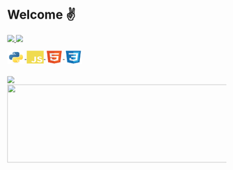 <h1> Welcome ✌ </h1>
 <div>
  <a href="https://github.com/fabriciovale20">
  <img height="180em" src="https://github-readme-stats.vercel.app/api?username=fabriciovale20&show_icons=true&theme=dark&include_all_commits=true&count_private=true"/>
  <img height="180em" src="https://github-readme-stats.vercel.app/api/top-langs/?username=fabriciovale20&layout=compact&langs_count=7&theme=dark"/>
</div>
<div style="display: inline_block" ><br>
  <img align="center" alt="Fabricio-Python" height="30" width="40" src="https://raw.githubusercontent.com/devicons/devicon/master/icons/python/python-original.svg">
  <img align="center" alt="Fabricio-Js" height="30" width="40" src="https://raw.githubusercontent.com/devicons/devicon/master/icons/javascript/javascript-plain.svg">
  <img align="center" alt="Fabricio-HTML" height="30" width="40" src="https://raw.githubusercontent.com/devicons/devicon/master/icons/html5/html5-original.svg">
  <img align="center" alt="Fabricio-CSS" height="30" width="40" src="https://raw.githubusercontent.com/devicons/devicon/master/icons/css3/css3-original.svg">
</div>
  
  ##
 
<div> 
  <a href="https://www.linkedin.com/in/fabrício-vale-6713b998/" target="_blank"><img src="https://img.shields.io/badge/-LinkedIn-%230077B5?style=for-the-badge&logo=linkedin&logoColor=white" target="_blank"></a>  
</div>

 <img style="width: 1200px; height: 180px" src="https://i.pinimg.com/originals/db/03/96/db039626bfa2ecc53f0f6e7f335aef4c.gif">
